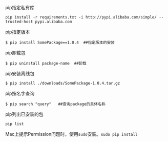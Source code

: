 

pip指定私有库

```
pip install -r requirements.txt -i http://pypi.alibaba.com/simple/ --trusted-host pypi.alibaba.com
```

pip指定版本

```
$ pip install SomePackage==1.0.4  ##指定版本的安装
```

pip卸载包

```
$ pip uninstall package-name  ##卸载

```

pip安装离线包

```
$ pip install ./downloads/SomePackage-1.0.4.tar.gz
```

pip按名字查询
```
$ pip search "query"   ##查询package的具体名称
```

pip列出已安装的包

```
pip list
```

Mac上提示Permission问题时，使用`sudo`安装。`sudo pip install`